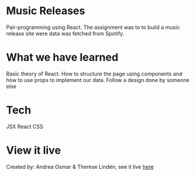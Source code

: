 # Music Releases

Pair-programming using React. The assignment was to to build a music release site were data was fetched from Spotify.

# What we have learned

Basic theory of React.
How to structure the page using components and how to use props to implement our data.
Follow a design done by someone else

# Tech

JSX
React
CSS

# View it live

Created by: Andrea Osmar & Therese Lindén, see it live [here](https://andrea-therese-music-site.netlify.app)
